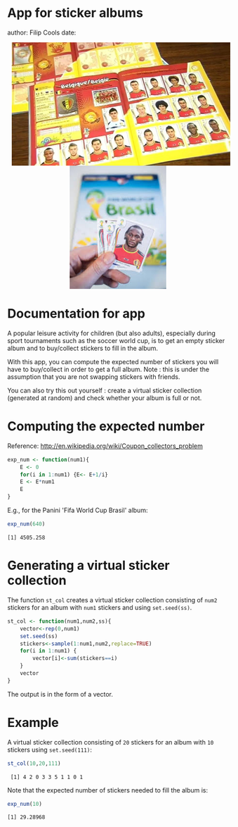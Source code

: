 App for sticker albums
========================================================
author: Filip Cools
date: 

<CENTER><img src="panini1.JPG" alt="&nbsp;Photo&nbsp;" height=280 border=0 align=top hspace=10"> <img src="panini2.JPG" alt="&nbsp;Photo&nbsp;" height=280 border=0 align=top hspace=10></CENTER>

Documentation for app
========================================================
A popular leisure activity for children (but also adults), especially during sport tournaments such as the soccer world cup, is to get an empty sticker album and to buy/collect stickers to fill in the album.

With this app, you can compute the expected number of stickers you will have to buy/collect in order to get a full album. Note : this is under the assumption that you are not swapping stickers with friends.

You can also try this out yourself : create a virtual sticker collection (generated at random) and check whether your album is full or not.

Computing the expected number
========================================================

Reference: 
http://en.wikipedia.org/wiki/Coupon_collectors_problem


```r
exp_num <- function(num1){
    E <- 0
    for(i in 1:num1) {E<- E+1/i}
    E <- E*num1
    E
}
```

E.g., for the Panini 'Fifa World Cup Brasil' album: 


```r
exp_num(640)
```

```
[1] 4505.258
```

Generating a virtual sticker collection
========================================================

The function `st_col` creates a virtual sticker collection consisting of `num2` stickers for an album with `num1` stickers and using `set.seed(ss)`. 


```r
st_col <- function(num1,num2,ss){
    vector<-rep(0,num1)
    set.seed(ss)
    stickers<-sample(1:num1,num2,replace=TRUE)
    for(i in 1:num1) {
        vector[i]<-sum(stickers==i)
    }
    vector
}
```

The output is in the form of a vector. 

Example
========================================================
A virtual sticker collection consisting of `20` stickers for an album with `10` stickers using `set.seed(111)`: 


```r
st_col(10,20,111)
```

```
 [1] 4 2 0 3 3 5 1 1 0 1
```

Note that the expected number of stickers needed to fill the album is:


```r
exp_num(10)
```

```
[1] 29.28968
```
